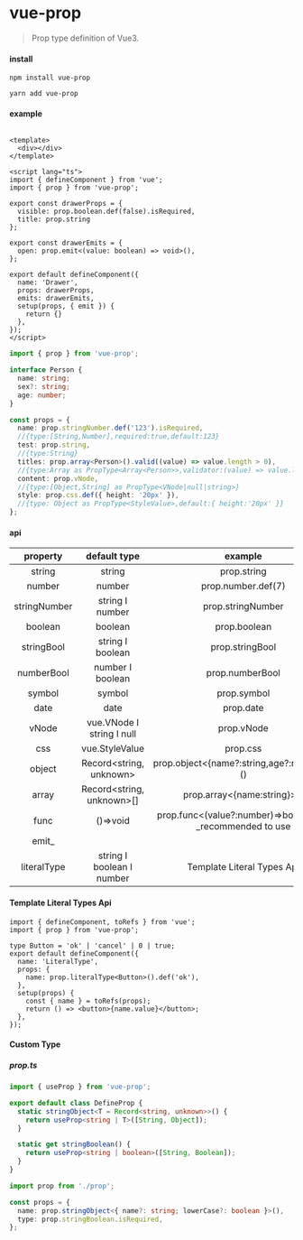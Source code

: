# vue-prop

> Prop type definition of Vue3.

#### install

```shell
npm install vue-prop

yarn add vue-prop
```

#### example

```vue

<template>
  <div></div>
</template>

<script lang="ts">
import { defineComponent } from 'vue';
import { prop } from 'vue-prop';

export const drawerProps = {
  visible: prop.boolean.def(false).isRequired,
  title: prop.string
};

export const drawerEmits = {
  open: prop.emit<(value: boolean) => void>(),
};

export default defineComponent({
  name: 'Drawer',
  props: drawerProps,
  emits: drawerEmits,
  setup(props, { emit }) {
    return {}
  },
});
</script>

```

```ts
import { prop } from 'vue-prop';

interface Person {
  name: string;
  sex?: string;
  age: number;
}

const props = {
  name: prop.stringNumber.def('123').isRequired,
  //{type:[String,Number],required:true,default:123}
  test: prop.string,
  //{type:String}
  titles: prop.array<Person>().valid((value) => value.length > 0),
  //{type:Array as PropType<Array<Person>>,validator:(value) => value.length > 0}
  content: prop.vNode,
  //{type:[Object,String] as PropType<VNode|null|string>}
  style: prop.css.def({ height: '20px' }),
  //{type: Object as PropType<StyleValue>,default:{ height:'20px' }}
};
```

#### api

| property |                 default type                  |                                 example                              |
|:---------:|:---------------------------------------------:|:--------------------------------------------------------------------:|
| string |                    string                     |                               prop.string                            |
| number |                    number                     |                            prop.number.def(7)                        |
| stringNumber |             string &Iota; number              |                            prop.stringNumber                         |
| boolean |                    boolean                    |                               prop.boolean                           |
| stringBool |            string &Iota; boolean             |                             prop.stringBool                          |
| numberBool |             number &Iota; boolean             |                             prop.numberBool                          |
| symbol |                    symbol                     |                               prop.symbol                            |
| date |                     date                      |                                prop.date                             |
| vNode |      vue.VNode &Iota; string &Iota; null      |                                prop.vNode                            |
| css |                vue.StyleValue                 |                                 prop.css                             |
| object |            Record<string, unknown>            |                prop.object<{name?:string,age?:number}>()             |
| array |           Record<string, unknown>[]           |                       prop.array<{name:string}>()                    |
| func |                   ()=>void                    |     prop.func<(value?:number)=>boolean>()  _recommended to use
emit_ |
| literalType |     string &Iota; boolean &Iota; number       | Template Literal Types Api   |

#### Template Literal Types Api

```tsx
import { defineComponent, toRefs } from 'vue';
import { prop } from 'vue-prop';

type Button = 'ok' | 'cancel' | 0 | true;
export default defineComponent({
  name: 'LiteralType',
  props: {
    name: prop.literalType<Button>().def('ok'),
  },
  setup(props) {
    const { name } = toRefs(props);
    return () => <button>{name.value}</button>;
  },
});
```

#### Custom Type

##### _prop.ts_

```ts
import { useProp } from 'vue-prop';

export default class DefineProp {
  static stringObject<T = Record<string, unknown>>() {
    return useProp<string | T>([String, Object]);
  }

  static get stringBoolean() {
    return useProp<string | boolean>([String, Boolean]);
  }
}


```

```ts
import prop from './prop';

const props = {
  name: prop.stringObject<{ name?: string; lowerCase?: boolean }>(),
  type: prop.stringBoolean.isRequired,
};
```
